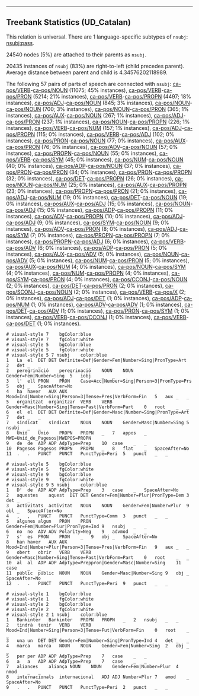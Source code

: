 

--------------------------------------------------------------------------------

## Treebank Statistics (UD_Catalan)

This relation is universal.
There are 1 language-specific subtypes of `nsubj`: [nsubj:pass]().

24540 nodes (5%) are attached to their parents as `nsubj`.

20435 instances of `nsubj` (83%) are right-to-left (child precedes parent).
Average distance between parent and child is 4.34576202118989.

The following 57 pairs of parts of speech are connected with `nsubj`: [ca-pos/VERB]()-[ca-pos/NOUN]() (11075; 45% instances), [ca-pos/VERB]()-[ca-pos/PRON]() (5214; 21% instances), [ca-pos/VERB]()-[ca-pos/PROPN]() (4497; 18% instances), [ca-pos/ADJ]()-[ca-pos/NOUN]() (845; 3% instances), [ca-pos/NOUN]()-[ca-pos/NOUN]() (700; 3% instances), [ca-pos/NOUN]()-[ca-pos/PRON]() (365; 1% instances), [ca-pos/AUX]()-[ca-pos/NOUN]() (267; 1% instances), [ca-pos/ADJ]()-[ca-pos/PRON]() (237; 1% instances), [ca-pos/NOUN]()-[ca-pos/PROPN]() (226; 1% instances), [ca-pos/VERB]()-[ca-pos/NUM]() (157; 1% instances), [ca-pos/ADJ]()-[ca-pos/PROPN]() (115; 0% instances), [ca-pos/VERB]()-[ca-pos/ADJ]() (102; 0% instances), [ca-pos/PRON]()-[ca-pos/NOUN]() (77; 0% instances), [ca-pos/AUX]()-[ca-pos/PRON]() (76; 0% instances), [ca-pos/ADV]()-[ca-pos/NOUN]() (57; 0% instances), [ca-pos/PROPN]()-[ca-pos/NOUN]() (55; 0% instances), [ca-pos/VERB]()-[ca-pos/SYM]() (45; 0% instances), [ca-pos/NUM]()-[ca-pos/NOUN]() (40; 0% instances), [ca-pos/ADP]()-[ca-pos/NOUN]() (37; 0% instances), [ca-pos/PRON]()-[ca-pos/PRON]() (34; 0% instances), [ca-pos/PRON]()-[ca-pos/PROPN]() (32; 0% instances), [ca-pos/DET]()-[ca-pos/PROPN]() (26; 0% instances), [ca-pos/NOUN]()-[ca-pos/NUM]() (25; 0% instances), [ca-pos/AUX]()-[ca-pos/PROPN]() (23; 0% instances), [ca-pos/PROPN]()-[ca-pos/PRON]() (21; 0% instances), [ca-pos/ADJ]()-[ca-pos/NUM]() (19; 0% instances), [ca-pos/DET]()-[ca-pos/NOUN]() (19; 0% instances), [ca-pos/AUX]()-[ca-pos/ADJ]() (15; 0% instances), [ca-pos/NOUN]()-[ca-pos/ADJ]() (15; 0% instances), [ca-pos/ADP]()-[ca-pos/PROPN]() (11; 0% instances), [ca-pos/ADV]()-[ca-pos/PROPN]() (10; 0% instances), [ca-pos/ADJ]()-[ca-pos/ADJ]() (9; 0% instances), [ca-pos/SYM]()-[ca-pos/NOUN]() (9; 0% instances), [ca-pos/ADV]()-[ca-pos/PRON]() (8; 0% instances), [ca-pos/ADJ]()-[ca-pos/SYM]() (7; 0% instances), [ca-pos/PROPN]()-[ca-pos/PROPN]() (7; 0% instances), [ca-pos/PROPN]()-[ca-pos/ADJ]() (6; 0% instances), [ca-pos/VERB]()-[ca-pos/ADV]() (6; 0% instances), [ca-pos/ADP]()-[ca-pos/PRON]() (5; 0% instances), [ca-pos/AUX]()-[ca-pos/ADV]() (5; 0% instances), [ca-pos/NOUN]()-[ca-pos/ADV]() (5; 0% instances), [ca-pos/NUM]()-[ca-pos/PRON]() (5; 0% instances), [ca-pos/AUX]()-[ca-pos/NUM]() (4; 0% instances), [ca-pos/NOUN]()-[ca-pos/SYM]() (4; 0% instances), [ca-pos/NUM]()-[ca-pos/PROPN]() (4; 0% instances), [ca-pos/SYM]()-[ca-pos/PRON]() (4; 0% instances), [ca-pos/CCONJ]()-[ca-pos/NOUN]() (2; 0% instances), [ca-pos/DET]()-[ca-pos/PRON]() (2; 0% instances), [ca-pos/SCONJ]()-[ca-pos/NOUN]() (2; 0% instances), [ca-pos/VERB]()-[ca-pos/X]() (2; 0% instances), [ca-pos/ADJ]()-[ca-pos/DET]() (1; 0% instances), [ca-pos/ADP]()-[ca-pos/NUM]() (1; 0% instances), [ca-pos/ADV]()-[ca-pos/ADV]() (1; 0% instances), [ca-pos/DET]()-[ca-pos/ADV]() (1; 0% instances), [ca-pos/PRON]()-[ca-pos/SYM]() (1; 0% instances), [ca-pos/VERB]()-[ca-pos/CCONJ]() (1; 0% instances), [ca-pos/VERB]()-[ca-pos/DET]() (1; 0% instances).


~~~ conllu
# visual-style 7	bgColor:blue
# visual-style 7	fgColor:white
# visual-style 5	bgColor:blue
# visual-style 5	fgColor:white
# visual-style 5 7 nsubj	color:blue
1	La	el	DET	DET	Definite=Def|Gender=Fem|Number=Sing|PronType=Art	2	det	_	_
2	peregrinació	peregrinació	NOUN	NOUN	Gender=Fem|Number=Sing	5	iobj	_	_
3	l'	ell	PRON	PRON	Case=Acc|Number=Sing|Person=3|PronType=Prs	5	obj	_	SpaceAfter=No
4	ha	haver	AUX	AUX	Mood=Ind|Number=Sing|Person=3|Tense=Pres|VerbForm=Fin	5	aux	_	_
5	organitzat	organitzar	VERB	VERB	Gender=Masc|Number=Sing|Tense=Past|VerbForm=Part	0	root	_	_
6	el	el	DET	DET	Definite=Def|Gender=Masc|Number=Sing|PronType=Art	7	det	_	_
7	sindicat	sindicat	NOUN	NOUN	Gender=Masc|Number=Sing	5	nsubj	_	_
8	Unió	Unió	PROPN	PROPN	_	7	appos	_	MWE=Unió_de_Pagesos|MWEPOS=PROPN
9	de	de	ADP	ADP	AdpType=Prep	10	case	_	_
10	Pagesos	Pagesos	PROPN	PROPN	_	8	flat	_	SpaceAfter=No
11	.	.	PUNCT	PUNCT	PunctType=Peri	5	punct	_	_

~~~


~~~ conllu
# visual-style 5	bgColor:blue
# visual-style 5	fgColor:white
# visual-style 9	bgColor:blue
# visual-style 9	fgColor:white
# visual-style 9 5 nsubj	color:blue
1	D'	de	ADP	ADP	AdpType=Prep	3	case	_	SpaceAfter=No
2	aquestes	aquest	DET	DET	Gender=Fem|Number=Plur|PronType=Dem	3	det	_	_
3	activitats	activitat	NOUN	NOUN	Gender=Fem|Number=Plur	9	obl	_	SpaceAfter=No
4	,	,	PUNCT	PUNCT	PunctType=Comm	3	punct	_	_
5	algunes	algun	PRON	PRON	Gender=Fem|Number=Plur|PronType=Ind	9	nsubj	_	_
6	no	no	ADV	ADV	Polarity=Neg	9	advmod	_	_
7	s'	es	PRON	PRON	_	9	obj	_	SpaceAfter=No
8	han	haver	AUX	AUX	Mood=Ind|Number=Plur|Person=3|Tense=Pres|VerbForm=Fin	9	aux	_	_
9	obert	obrir	VERB	VERB	Gender=Masc|Number=Sing|Tense=Past|VerbForm=Part	0	root	_	_
10	al	al	ADP	ADP	AdpType=Preppron|Gender=Masc|Number=Sing	11	case	_	_
11	públic	públic	NOUN	NOUN	Gender=Masc|Number=Sing	9	obj	_	SpaceAfter=No
12	.	.	PUNCT	PUNCT	PunctType=Peri	9	punct	_	_

~~~


~~~ conllu
# visual-style 1	bgColor:blue
# visual-style 1	fgColor:white
# visual-style 2	bgColor:blue
# visual-style 2	fgColor:white
# visual-style 2 1 nsubj	color:blue
1	Bankinter	Bankinter	PROPN	PROPN	_	2	nsubj	_	_
2	tindrà	tenir	VERB	VERB	Mood=Ind|Number=Sing|Person=3|Tense=Fut|VerbForm=Fin	0	root	_	_
3	una	un	DET	DET	Gender=Fem|Number=Sing|PronType=Ind	4	det	_	_
4	marca	marca	NOUN	NOUN	Gender=Fem|Number=Sing	2	obj	_	_
5	per	per	ADP	ADP	AdpType=Prep	7	case	_	_
6	a	a	ADP	ADP	AdpType=Prep	7	case	_	_
7	aliances	aliança	NOUN	NOUN	Gender=Fem|Number=Plur	4	nmod	_	_
8	internacionals	internacional	ADJ	ADJ	Number=Plur	7	amod	_	SpaceAfter=No
9	.	.	PUNCT	PUNCT	PunctType=Peri	2	punct	_	_

~~~


